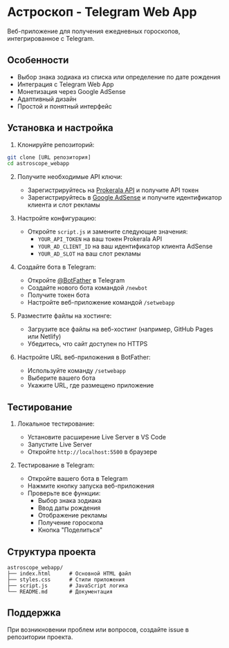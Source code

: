 # Астроскоп - Telegram Web App

Веб-приложение для получения ежедневных гороскопов, интегрированное с Telegram.

## Особенности

- Выбор знака зодиака из списка или определение по дате рождения
- Интеграция с Telegram Web App
- Монетизация через Google AdSense
- Адаптивный дизайн
- Простой и понятный интерфейс

## Установка и настройка

1. Клонируйте репозиторий:
```bash
git clone [URL репозитория]
cd astroscope_webapp
```

2. Получите необходимые API ключи:
   - Зарегистрируйтесь на [Prokerala API](https://api.prokerala.com/) и получите API токен
   - Зарегистрируйтесь в [Google AdSense](https://www.google.com/adsense) и получите идентификатор клиента и слот рекламы

3. Настройте конфигурацию:
   - Откройте `script.js` и замените следующие значения:
     - `YOUR_API_TOKEN` на ваш токен Prokerala API
     - `YOUR_AD_CLIENT_ID` на ваш идентификатор клиента AdSense
     - `YOUR_AD_SLOT` на ваш слот рекламы

4. Создайте бота в Telegram:
   - Откройте [@BotFather](https://t.me/botfather) в Telegram
   - Создайте нового бота командой `/newbot`
   - Получите токен бота
   - Настройте веб-приложение командой `/setwebapp`

5. Разместите файлы на хостинге:
   - Загрузите все файлы на веб-хостинг (например, GitHub Pages или Netlify)
   - Убедитесь, что сайт доступен по HTTPS

6. Настройте URL веб-приложения в BotFather:
   - Используйте команду `/setwebapp`
   - Выберите вашего бота
   - Укажите URL, где размещено приложение

## Тестирование

1. Локальное тестирование:
   - Установите расширение Live Server в VS Code
   - Запустите Live Server
   - Откройте `http://localhost:5500` в браузере

2. Тестирование в Telegram:
   - Откройте вашего бота в Telegram
   - Нажмите кнопку запуска веб-приложения
   - Проверьте все функции:
     - Выбор знака зодиака
     - Ввод даты рождения
     - Отображение рекламы
     - Получение гороскопа
     - Кнопка "Поделиться"

## Структура проекта

```
astroscope_webapp/
├── index.html      # Основной HTML файл
├── styles.css      # Стили приложения
├── script.js       # JavaScript логика
└── README.md       # Документация
```

## Поддержка

При возникновении проблем или вопросов, создайте issue в репозитории проекта. 